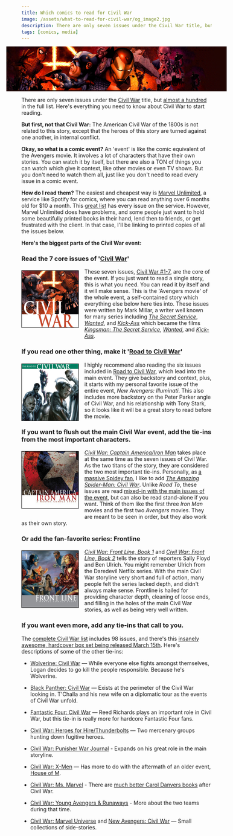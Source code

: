 ```yaml
---
title: Which comics to read for Civil War
image: /assets/what-to-read-for-civil-war/og_image2.jpg
description: There are only seven issues under the Civil War title, but almost a hundred in the full list. Here’s everything you need to know about Civil War to start reading.
tags: [comics, media]
---
```


<style>
#header-image {
  margin: 10px -40px;
  background-color: #200502;
}

#header-image,
#header-image img {
  max-height: 157px;
}

h3, .post-article {
    clear: both;
}

p img {
  float: left;
  max-height: 150px;
  border: 1px solid black;
  margin: 5px 15px 15px 0px;
}
</style>

<div id="header-image"><img src="/assets/what-to-read-for-civil-war/header.jpg" alt="Marvel's Civil War"></div>

There are only seven issues under the [Civil War](http://amzn.to/1pmqXPE) title, but [almost a hundred](http://marvel.com/comics/discover/114/civil-war-the-complete-event) in the full list. Here's everything you need to know about Civil War to start reading.

**But first, not that Civil War:** The American Civil War of the 1800s is not related to this story, except that the heroes of this story are turned against one another, in internal conflict.

**Okay, so what is a comic event?** An 'event' is like the comic equivalent of the Avengers movie. It involves a lot of characters that have their own stories. You can watch it by itself, but there are also a TON of things you can watch which give it context, like other movies or even TV shows. But you don't need to watch them all, just like you don't need to read every issue in a comic event.

**How do I read them?** The easiest and cheapest way is [Marvel Unlimited](http://marvel.com/comics/unlimited), a service like Spotify for comics, where you can read anything over 6 months old for $10 a month. This [great list](http://marvel.com/comics/discover/114/civil-war-the-complete-event) has every issue on the service. However, Marvel Unlimited does have problems, and some people just want to hold some beautifully printed books in their hand, lend then to friends, or get frustrated with the client. In that case, I'll be linking to printed copies of all the issues below.

**Here's the biggest parts of the Civil War event:**

### Read the 7 core issues of '[Civil War](http://amzn.to/1pmqXPE)'

[![Cover of Civil War #1](/assets/what-to-read-for-civil-war/cover_civil_war.jpg)](http://amzn.to/1pmqXPE) These seven issues, [Civil War #1-7](http://amzn.to/1pmqXPE), are the core of the event. If you just want to read a single story, this is what you need. You can read it by itself and it will make sense. This is the 'Avengers movie' of the whole event, a self-contained story which everything else below here ties into. These issues were written by Mark Millar, a writer well known for many series including *[The Secret Service](http://amzn.to/1pmsmWz)*, *[Wanted](http://amzn.to/1QMOORu)*, and *[Kick-Ass](http://amzn.to/1RdFDNb)* which became the films *[Kingsman: The Secret Service](http://amzn.to/1QMOMc9)*, *[Wanted](http://amzn.to/1RdFFVi)*, and *[Kick-Ass](http://amzn.to/1MennvA)*.

### If you read one other thing, make it '[Road to Civil War](http://amzn.to/1RdE3uK)'

[![Cover of Road to Civil War](/assets/what-to-read-for-civil-war/cover_road_to.jpg)](http://amzn.to/1RdE3uK) I highly recommend also reading the six issues included in [Road to Civil War](http://amzn.to/1RdE3uK), which lead into the main event. They give backstory and context, plus, it starts with my personal favorite issue of the entire event, *New Avengers: Illuminati*. This also includes more backstory on the Peter Parker angle of Civil War, and his relationship with Tony Stark, so it looks like it will be a great story to read before the movie.

### If you want to flush out the main Civil War event, add the tie-ins from the most important characters.

[![Cover of Civil War: Captain America/Iron Man](/assets/what-to-read-for-civil-war/cover_cap_iron.jpg)](http://amzn.to/1RdF0Dp) *[Civil War: Captain America/Iron Man](http://amzn.to/1RdF0Dp)* takes place at the same time as the seven issues of Civil War. As the two titans of the story, they are considered the two most important tie-ins. Personally, as [a massive Spidey fan](/articles/where-to-start-reading-spiderman/), I like to add *[The Amazing Spider-Man: Civil War](http://amzn.to/1RdDWzr)*. Unlike *Road To*, these issues are read [mixed-in with the main issues of the event](http://marvel.com/comics/discover/114/civil-war-the-complete-event), but can also be read stand-alone if you want. Think of them like the first three *Iron Man* movies and the first two *Avengers* movies. They are meant to be seen in order, but they also work as their own story.

### Or add the fan-favorite series: Frontline

[![Civil War: Front Line, Book 1](/assets/what-to-read-for-civil-war/cover_frontline.jpg)](http://amzn.to/1MemN14) *[Civil War: Front Line, Book 1](http://amzn.to/1MemN14)* and *[Civil War: Front Line, Book 2](http://amzn.to/1QMOgLq)* tells the story of reporters Sally Floyd and Ben Ulrich. You might remember Ulrich from the Daredevil Netflix series. With the main Civil War storyline very short and full of action, many people felt the series lacked depth, and didn't always make sense. Frontline is hailed for providing character depth, cleaning of loose ends, and filling in the holes of the main Civil War stories, as well as being very well written.

### If you want even more, add any tie-ins that call to you.

The [complete Civil War list](http://marvel.com/comics/discover/114/civil-war-the-complete-event) includes 98 issues, and there's this [insanely awesome, hardcover box set being released March 15th](http://amzn.to/1SJ7rrT). Here's descriptions of some of the other tie-ins:

- [Wolverine: Civil War](http://amzn.to/1RGlBVL) &mdash; While everyone else fights amongst themselves, Logan decides to go kill the people responsible. Because he's Wolverine.

- [Black Panther: Civil War](http://amzn.to/1WhuWXZ) &mdash; Exists at the perimeter of the Civil War looking in. T'Challa and his new wife on a diplomatic tour as the events of Civil War unfold.

- [Fantastic Four: Civil War](http://amzn.to/1LZ0DoH) &mdash; Reed Richards plays an important role in Civil War, but this tie-in is really more for hardcore Fantastic Four fans.

- [Civil War: Heroes for Hire/Thunderbolts](http://amzn.to/1LZ1S77) &mdash; Two mercenary groups hunting down fugitive heroes.

- [Civil War: Punisher War Journal](http://amzn.to/1RePqMB) - Expands on his great role in the main storyline.

- [Civil War: X-Men](http://amzn.to/1SJ7rrT) &mdash; Has more to do with the aftermath of an older event, [House of M](http://amzn.to/1RdS3ES).

- [Civil War: Ms. Marvel](http://amzn.to/1RePqMB) - There are [much better Carol Danvers books](http://amzn.to/1MeDM3l) after Civil War.

- [Civil War: Young Avengers & Runaways](http://amzn.to/1RePjAO) - More about the two teams during that time.

- [Civil War: Marvel Universe](http://amzn.to/1LjeiXB) and [New Avengers: Civil War](http://amzn.to/1MeD6uO) &mdash; Small collections of side-stories.
